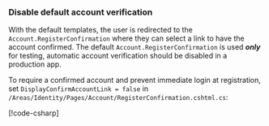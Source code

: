 <a name="ddav"></a>
### Disable default account verification

With the default templates, the user is redirected to the `Account.RegisterConfirmation` where they can select a link to have the account confirmed. The default `Account.RegisterConfirmation` is used ***only*** for testing, automatic account verification should be disabled in a production app.

To require a confirmed account and prevent immediate login at registration, set `DisplayConfirmAccountLink = false` in `/Areas/Identity/Pages/Account/RegisterConfirmation.cshtml.cs`:

[!code-csharp[](~/security/authentication/identity/sample/WebApp3/Areas/Identity/Pages/Account/RegisterConfirmation.cshtml.cs?name=snippet&highlight=34)]
